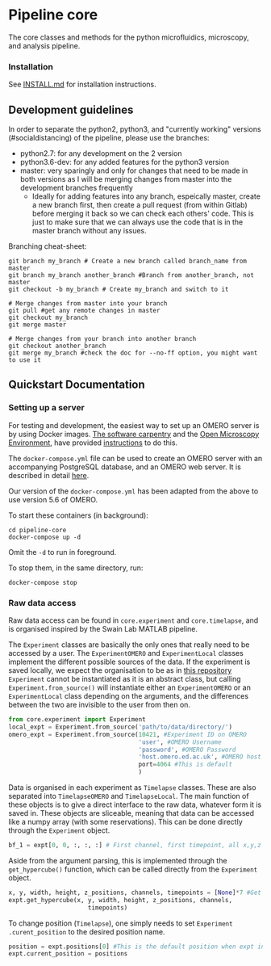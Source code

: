 # Pipeline core

The core classes and methods for the python microfluidics, microscopy, and 
analysis pipeline.

### Installation
See [INSTALL.md](./INSTALL.md) for installation instructions.

## Development guidelines
In order to separate the python2, python3, and "currently working" versions 
(\#socialdistancing) of the pipeline, please use the branches:
* python2.7: for any development on the 2 version
* python3.6-dev: for any added features for the python3 version
* master: very sparingly and only for changes that need to be made in both
 versions as I will be merging changes from master into the development
 branches frequently
    * Ideally for adding features into any branch, espeically master, create
     a new branch first, then create a pull request (from within Gitlab) before 
     merging it back so we can check each others' code. This is just to make
     sure that we can always use the code that is in the master branch without
     any issues.
 
Branching cheat-sheet:
```git
git branch my_branch # Create a new branch called branch_name from master
git branch my_branch another_branch #Branch from another_branch, not master
git checkout -b my_branch # Create my_branch and switch to it

# Merge changes from master into your branch
git pull #get any remote changes in master
git checkout my_branch
git merge master

# Merge changes from your branch into another branch
git checkout another_branch
git merge my_branch #check the doc for --no-ff option, you might want to use it
```

## Quickstart Documentation
### Setting up a server
For testing and development, the easiest way to set up an OMERO server is by
using Docker images. 
[The software carpentry](https://software-carpentry.org/) and the [Open
 Microscopy Environment](https://www.openmicroscopy.org), have provided
[instructions](https://ome.github.io/training-docker/) to do this.

The `docker-compose.yml` file can be used to create an OMERO server with an
accompanying PostgreSQL database, and an OMERO web server.
It is described in detail 
[here](https://ome.github.io/training-docker/12-dockercompose/).

Our version of the `docker-compose.yml` has been adapted from the above to
use version 5.6 of OMERO.

To start these containers (in background):
```shell script
cd pipeline-core
docker-compose up -d
```
Omit the `-d` to run in foreground.

To stop them, in the same directory, run:
```shell script
docker-compose stop
```

### Raw data access
Raw data access can be found in `core.experiment` and `core.timelapse`, and 
is organised inspired by the Swain Lab MATLAB pipeline.
 
The `Experiment` classes are basically the only ones that really need to be 
accessed by a user. The `ExperimentOMERO` and `ExperimentLocal` classes 
implement the different possible sources of the data. 
If the experiment is saved locally, we expect the organisation to be as in
[this repository](https://github.com/SynthSys/omero_connect_demo/tree/master/test_data)
`Experiment` cannot be instantiated as it is an abstract class, but calling 
`Experiment.from_source()` will instantiate either an `ExperimentOMERO` or an 
`ExperimentLocal` class depending on the arguments, and the differences between
the two are invisible to the user from then on. 

```python
from core.experiment import Experiment
local_expt = Experiment.from_source('path/to/data/directory/')
omero_expt = Experiment.from_source(10421, #Experiment ID on OMERO
                                    'user', #OMERO Username
                                    'password', #OMERO Password
                                    'host.omero.ed.ac.uk', #OMERO host
                                    port=4064 #This is default
                                    )
```
 
Data is organised in each experiment as `Timelapse` classes. These are also
separated into `TimelapseOMERO` and `TimelapseLocal`.
The main function of these objects is to give a direct interface to the raw
data, whatever form it is saved in. 
These objects are sliceable, meaning that data can be accessed like a numpy
array (with some reservations). This can be done directly through the
 `Experiment` object. 

 ```python
bf_1 = expt[0, 0, :, :, :] # First channel, first timepoint, all x,y,z
```
 
Aside from the argument parsing, this is implemented through the
`get_hypercube()` function, which can be called directly from the `Experiment` 
object.

```python
x, y, width, height, z_positions, channels, timepoints = [None]*7 #Get full pos
expt.get_hypercube(x, y, width, height, z_positions, channels,
                      timepoints)
```
To change position (`Timelapse`), one simply needs to set `Experiment
.curent_position` to the desired position name. 

```python
position = expt.positions[0] #This is the default position when expt initalized
expt.current_position = positions
```

